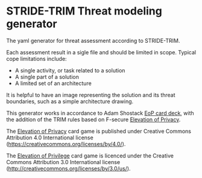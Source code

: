# STRIDE-TRIM Threat modeling generator

The yaml generator for threat assessment according to STRIDE-TRIM. 

Each assessment result in a sigle file and should be limited in scope. Typical cope limitations include:
* A single activity, or task related to a solution
* A single part of a solution
* A limited set of an architecture

It is helpful to have an image representing the solution and its threat boundaries, such as a simple architecture drawing.

This generator works in accordance to Adam Shostack [EoP card deck](https://github.com/adamshostack/eop), with the addition of the TRIM rules based on F-secure [Elevation of Privacy](https://github.com/F-Secure/elevation-of-privacy).

The [Elevation of Privacy](https://github.com/F-Secure/elevation-of-privacy) card game is published under  Creative Commons Attribution 4.0 International license (https://creativecommons.org/licenses/by/4.0/).

The [Elevation of Privilege](https://github.com/adamshostack/eop) card game is licenced under the Creative Commons Attribution 3.0 International license (http://creativecommons.org/licenses/by/3.0/us/).




